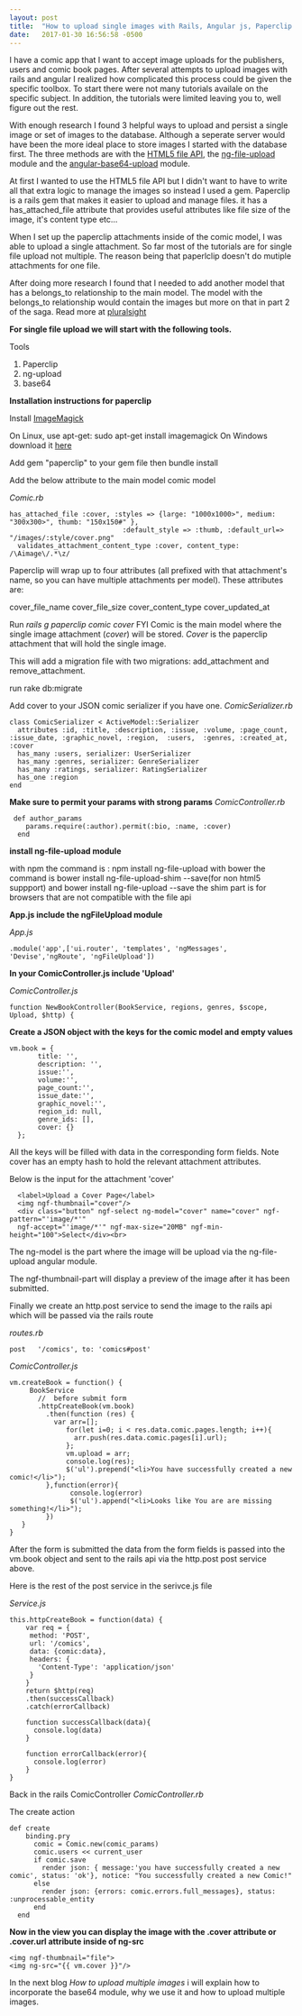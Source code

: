 ```yaml
---
layout: post
title:  "How to upload single images with Rails, Angular js, Paperclip & Base64"
date:   2017-01-30 16:56:58 -0500
---
```


I have a comic app that I want to accept image uploads for the publishers, users and comic book pages. After several attempts to upload images with rails and angular I realized how complicated this process could be given the specific toolbox. To start there were not many tutorials availale on the specific subject. In addition, the tutorials were limited leaving you to, well figure out the rest. 

With enough research I found 3 helpful ways to upload and persist a single image or set of images to the database. Although a seperate server would have been the more ideal place to store images I started with the database first. The three methods are with the [HTML5 file API](https://developer.mozilla.org/en-US/docs/Using_files_from_web_applications), the [ng-file-upload](https://github.com/danialfarid/ng-file-upload) module and the [angular-base64-upload](https://www.npmjs.com/package/angular-base64-upload) module. 

At first I wanted to use the HTML5 file API but I didn't want to have to write all that extra logic to manage the images so instead I used a gem. Paperclip is a rails gem that makes it easier to upload and manage files. it has a has_attached_file attribute that provides useful attributes like file size of the image, it's content type etc...

When I set up the paperclip attachments inside of the comic model, I was able to upload a single attachment. So far most of the tutorials are for single file upload not multiple. The reason being that paperlclip doesn't do mutiple attachments for one file. 

After doing more research I found that I needed to add another model that has a belongs_to relationship to the main model. The model with the belongs_to relationship would contain the images but more on that in part 2 of the saga. 
Read more at [pluralsight](https://www.pluralsight.com/guides/ruby-ruby-on-rails/handling-file-upload-using-ruby-on-rails-5-api#fix7rj1eqCBOImxm.99) 

**For single file upload we will start with the following tools.**

Tools
1. Paperclip 
2. ng-upload
3. base64 

**Installation instructions for paperclip**

Install [ImageMagick](http://www.imagemagick.org/script/index.php)

On Linux, use apt-get:
sudo apt-get install imagemagick
On Windows download it [here](https://www.imagemagick.org/script/download.php#windows)


Add gem "paperclip" to your gem file then bundle install

Add the below attribute to the main model comic model

*Comic.rb*

```
has_attached_file :cover, :styles => {large: "1000x1000>", medium: "300x300>", thumb: "150x150#" },
                            :default_style => :thumb, :default_url=> "/images/:style/cover.png"
  validates_attachment_content_type :cover, content_type: /\Aimage\/.*\z/
```


Paperclip will wrap up to four attributes (all prefixed with that attachment's name, so you can have multiple attachments per model). These attributes are:

cover_file_name
cover_file_size
cover_content_type
cover_updated_at

Run *rails g paperclip comic cover*
FYI Comic is the main model where the single image attachment (*cover*) will be stored. *Cover* is the paperclip attachment that will hold the single image.

This will add a migration file with two migrations: add_attachment and remove_attachment. 

run rake db:migrate

Add cover to your JSON comic serializer if you have one.
*ComicSerializer.rb*


```
class ComicSerializer < ActiveModel::Serializer
  attributes :id, :title, :description, :issue, :volume, :page_count, :issue_date, :graphic_novel, :region,  :users,  :genres, :created_at, :cover
  has_many :users, serializer: UserSerializer
  has_many :genres, serializer: GenreSerializer
  has_many :ratings, serializer: RatingSerializer
  has_one :region
end
```


**Make sure to permit your params with strong params**
*ComicController.rb*


```
 def author_params
    params.require(:author).permit(:bio, :name, :cover)
  end
```

**install ng-file-upload module**

with npm the command is : npm install ng-file-upload
with bower the command is bower install ng-file-upload-shim --save(for non html5 suppport) and 
bower install ng-file-upload --save
the shim part is for browsers that are not compatible with the file api


**App.js include the ngFileUpload module**

*App.js*

```
.module('app',['ui.router', 'templates', 'ngMessages', 'Devise','ngRoute', 'ngFileUpload'])
```


**In your ComicController.js include 'Upload'**

*ComicController.js*

```
function NewBookController(BookService, regions, genres, $scope, Upload, $http) {
```


**Create a JSON object with the keys for the comic model and empty values**

```
vm.book = {
       title: '',
       description: '',
       issue:'',
       volume:'',
       page_count:'',
       issue_date:'',
       graphic_novel:'',
       region_id: null,
       genre_ids: [],
       cover: {}
  };
```
	

All the keys will be filled with data in the corresponding form fields. Note cover has an empty hash to hold the relevant attachment attributes. 

Below is the input for the attachment  'cover'

```
  <label>Upload a Cover Page</label>
  <img ngf-thumbnail="cover"/>
  <div class="button" ngf-select ng-model="cover" name="cover" ngf-pattern="'image/*'"
  ngf-accept="'image/*'" ngf-max-size="20MB" ngf-min-height="100">Select</div><br>
```


The ng-model is the part where the image will be upload via the ng-file-upload angular module.

The ngf-thumbnail-part will display a preview of the image after it has been submitted. 

Finally we create an http.post service to send the image to the rails api which will be passed via the rails route 

*routes.rb*

`post   '/comics', to: 'comics#post'`
 
*ComicController.js*

```
vm.createBook = function() {
     BookService
       //  before submit form
       .httpCreateBook(vm.book)
         .then(function (res) {
           var arr=[];
              for(let i=0; i < res.data.comic.pages.length; i++){
                arr.push(res.data.comic.pages[i].url);
              };
              vm.upload = arr;
              console.log(res);
              $('ul').prepend("<li>You have successfully created a new comic!</li>");
         },function(error){
               console.log(error)
               $('ul').append("<li>Looks like You are are missing something!</li>");
         })
   }
}
```

After the form is submitted the data from the form fields is passed into the vm.book object and sent to the rails api via the http.post post service above.

Here is the rest of the post service in the serivce.js file

*Service.js* 


```
this.httpCreateBook = function(data) {
    var req = {
     method: 'POST',
     url: '/comics',
     data: {comic:data},
     headers: {
       'Content-Type': 'application/json'
     }
    }
    return $http(req)
    .then(successCallback)
    .catch(errorCallback)

    function successCallback(data){
      console.log(data)
    }

    function errorCallback(error){
      console.log(error)
    }
}
```



Back in the rails ComicController
*ComicController.rb*

The create action 

```
def create
    binding.pry
      comic = Comic.new(comic_params)
      comic.users << current_user
      if comic.save
        render json: { message:'you have successfully created a new comic', status: 'ok'}, notice: "You successfully created a new Comic!"
      else
        render json: {errors: comic.errors.full_messages}, status: :unprocessable_entity
      end
  end
```


**Now in the view you can display the image with the .cover attribute or .cover.url attribute inside of ng-src**


```
<img ngf-thumbnail="file">
<img ng-src="{{ vm.cover }}"/>
```


In the next blog *How to upload multiple images* i will explain how to incorporate the base64 module, why we use it and how to upload multiple images. 
